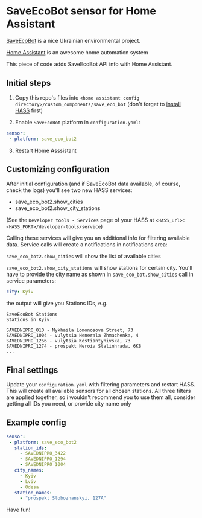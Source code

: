 # SaveEcoBot sensor for Home Assistant

[SaveEcoBot](https://www.saveecobot.com/en) is a nice Ukrainian environmental project.

[Home Assistant](https://www.home-assistant.io/) is an awesome home automation system

This piece of code adds SaveEcoBot API info with Home Assistant. 

## Initial steps

1. Copy this repo's files into `<home assistant config directory>/custom_components/save_eco_bot` (don't forget to [install HASS](https://www.home-assistant.io/getting-started/) first)

2.  Enable `SaveEcoBot` platform in `configuration.yaml`:
```yaml
sensor:
 - platform: save_eco_bot2
```
3. Restart Home Asssistant

## Customizing configuration

After initial configuration (and if SaveEcoBot data available, of course, check the logs) you'll see two new HASS services:

- save_eco_bot2.show_cities
- save_eco_bot2.show_city_stations

(See the `Developer tools - Services` page of your HASS at `<HASS_url>:<HASS_PORT>/developer-tools/service`)

Calling these services will give you an additional info for filtering available data. Service calls will create a notifications in notifications area:

`save_eco_bot2.show_cities` will show the list of available cities

`save_eco_bot2.show_city_stations` will show stations for certain city. You'll have to provide the city name as shown in `save_eco_bot.show_cities` call in service parameters:
```yaml
city: Kyiv
```

the output will give you Stations IDs, e.g.

```
SaveEcoBot Stations
Stations in Kyiv:

SAVEDNIPRO_010 - Mykhaila Lomonosova Street, 73
SAVEDNIPRO_1004 - vulytsia Henerala Zhmachenka, 4
SAVEDNIPRO_1266 - vulytsia Kostiantynivska, 73
SAVEDNIPRO_1274 - prospekt Heroiv Stalinhrada, 6K8
...
```

## Final settings

Update your `configuration.yaml` with filtering parameters and restart HASS. This will create all available sensors for all chosen stations.
All three filters are applied together, so i wouldn't recommend you to use them all, consider getting all IDs you need, or provide city name only 

## Example config

```yaml
sensor:
 - platform: save_eco_bot2
   station_ids:
     - SAVEDNIPRO_3422
     - SAVEDNIPRO_1294
     - SAVEDNIPRO_1004
   city_names:
     - Kyiv
     - Lviv
     - Odesa
   station_names:
     - "prospekt Slobozhanskyi, 127A"
```

Have fun! 